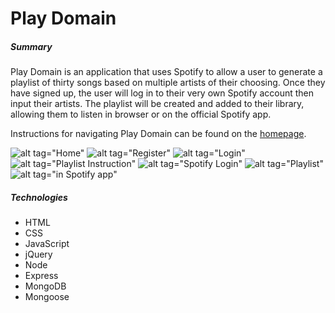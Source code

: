 # Play Domain

##### Summary
Play Domain is an application that uses Spotify to allow a user to generate a playlist of thirty songs based on multiple artists of their
choosing. Once they have signed up, the user will log in to their very own Spotify account then input their artists. The playlist will be
created and added to their library, allowing them to listen in browser or on the official Spotify app.

Instructions for navigating Play Domain can be found on the [homepage](https://playdomain.herokuapp.com/).

![alt tag="Home"](https://i.imgur.com/hTL4GhF.png)
![alt tag="Register"](https://i.imgur.com/0QBTSrG.png)
![alt tag="Login"](https://i.imgur.com/K1ng9AL.png)
![alt tag="Playlist Instruction"](https://i.imgur.com/u7FNpsb.png)
![alt tag="Spotify Login"](https://i.imgur.com/7dduoSE.png)
![alt tag="Playlist"](https://i.imgur.com/4F8fGJs.png)
![alt tag="in Spotify app"](https://i.imgur.com/edGe3it.png)

##### Technologies
- HTML
- CSS
- JavaScript
- jQuery
- Node
- Express
- MongoDB
- Mongoose
